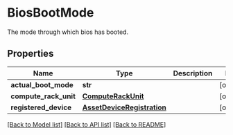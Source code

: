 # BiosBootMode

The mode through which bios has booted. 
## Properties
Name | Type | Description | Notes
------------ | ------------- | ------------- | -------------
**actual_boot_mode** | **str** |  | [optional] 
**compute_rack_unit** | [**ComputeRackUnit**](.md) |  | [optional] 
**registered_device** | [**AssetDeviceRegistration**](.md) |  | [optional] 

[[Back to Model list]](../README.md#documentation-for-models) [[Back to API list]](../README.md#documentation-for-api-endpoints) [[Back to README]](../README.md)


